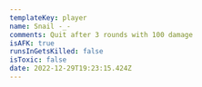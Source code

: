 ```yaml
---
templateKey: player
name: Snail -_-
comments: Quit after 3 rounds with 100 damage
isAFK: true
runsInGetsKilled: false
isToxic: false
date: 2022-12-29T19:23:15.424Z
---
```

